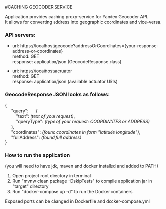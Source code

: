 #CACHING GEOCODER SERVICE

Application provides caching proxy-service for Yandex Geocoder API. <br />
It allows for converting address into geographic coordinates and vice-versa.

###  API servers:
- url: https://localhost/geocode?addressOrCoordinates={your-response-address-or-coordinates} <br />
  method: GET <br />
  response: application/json (GeocodeResponse.class)

- url: https://localhost/actuator <br />
  method: GET <br />
  response: application/json (available actuator URIs)

###  GeocodeResponse JSON looks as follows:
{<br />
&nbsp;&nbsp;&nbsp;&nbsp;  "query":
&nbsp;&nbsp;&nbsp;&nbsp;  {<br />
&nbsp;&nbsp;&nbsp;&nbsp;&nbsp;&nbsp;&nbsp;&nbsp;    "text": *(text of your request)*,<br />
&nbsp;&nbsp;&nbsp;&nbsp;&nbsp;&nbsp;&nbsp;&nbsp;    "queryType": *(type of your request: COORDINATES or ADDRESS)*<br />
&nbsp;&nbsp;&nbsp;&nbsp;  },<br />
&nbsp;&nbsp;&nbsp;&nbsp;    "coordinates": *(found coordinates in form "latitude longitude")*,<br />
&nbsp;&nbsp;&nbsp;&nbsp;    "fullAddress": *(found full address)*<br />
}


###  How to run the application
(you will need to have jdk, maven and docker installed and added to PATH)

1) Open project root directory in terminal
2) Run "mvnw clean package -DskipTests" to compile application jar in "target" directory
3) Run "docker-compose up -d" to run the Docker containers

Exposed ports can be changed in Dockerfile and docker-compose.yml
